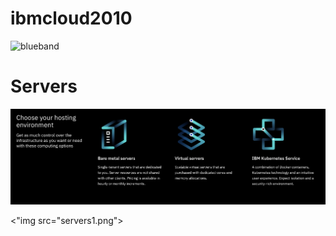 # ibmcloud2010

<img src="https://farm5.staticflickr.com/4503/37148677233_71edc5a37b_o.png" width="1041" height="53" alt="blueband">

# Servers

<img src="servers.png">

<"img src="servers1.png">
